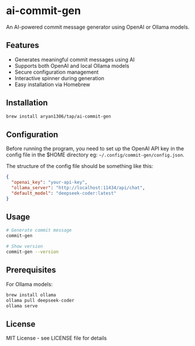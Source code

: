 # ai-commit-gen

An AI-powered commit message generator using OpenAI or Ollama models.

## Features

- Generates meaningful commit messages using AI
- Supports both OpenAI and local Ollama models
- Secure configuration management
- Interactive spinner during generation
- Easy installation via Homebrew

## Installation

```bash
brew install aryan1306/tap/ai-commit-gen
```

## Configuration

Before running the program, you need to set up the OpenAI API key in the config file in the $HOME directory eg: `~/.config/commit-gen/config.json`.

The structure of the config file should be something like this:

```json
{
  "openai_key": "your-api-key",
  "ollama_server": "http://localhost:11434/api/chat",
  "default_model": "deepseek-coder:latest"
}
```

## Usage

```bash
# Generate commit message
commit-gen

# Show version
commit-gen --version
```

## Prerequisites

For Ollama models:
```bash
brew install ollama
ollama pull deepseek-coder
ollama serve
```

## License

MIT License - see LICENSE file for details